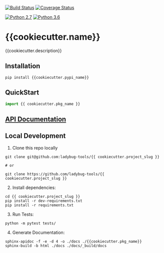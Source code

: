 [![Build Status](https://github.com/ladybug-tools/{{cookiecutter.project_slug}}/workflows/CI/badge.svg)](https://github.com/ladybug-tools/{{cookiecutter.project_slug}}/actions)
[![Coverage Status](https://coveralls.io/repos/github/ladybug-tools/{{cookiecutter.project_slug}}/badge.svg?branch=master)](https://coveralls.io/github/ladybug-tools/{{cookiecutter.project_slug}})

[![Python 2.7](https://img.shields.io/badge/python-2.7-green.svg)](https://www.python.org/downloads/release/python-270/) [![Python 3.6](https://img.shields.io/badge/python-3.6-blue.svg)](https://www.python.org/downloads/release/python-360/)

# {{cookiecutter.name}}

{{cookiecutter.description}}

## Installation
```console
pip install {{cookiecutter.pypi_name}}
```

## QuickStart
```python
import {{ cookiecutter.pkg_name }}

```

## [API Documentation](http://ladybug-tools.github.io/{{cookiecutter.project_slug}}/docs)

## Local Development
1. Clone this repo locally
```console
git clone git@github.com:ladybug-tools/{{ cookiecutter.project_slug }}

# or

git clone https://github.com/ladybug-tools/{{ cookiecutter.project_slug }}
```
2. Install dependencies:
```console
cd {{ cookiecutter.project_slug }}
pip install -r dev-requirements.txt
pip install -r requirements.txt
```

3. Run Tests:
```console
python -m pytest tests/
```

4. Generate Documentation:
```console
sphinx-apidoc -f -e -d 4 -o ./docs ./{{cookiecutter.pkg_name}}
sphinx-build -b html ./docs ./docs/_build/docs
```

